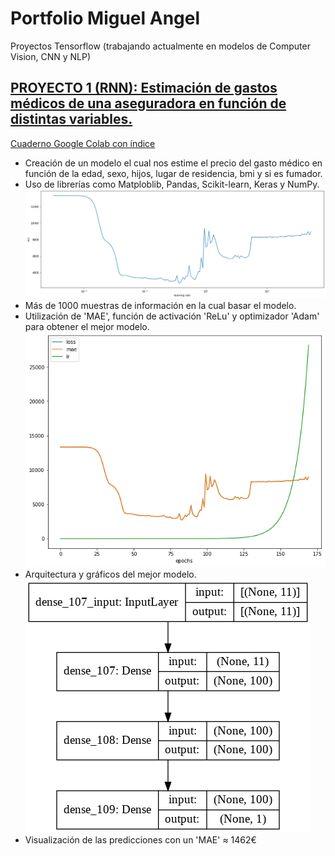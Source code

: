 # Portfolio Miguel Angel
 Proyectos Tensorflow (trabajando actualmente en modelos de Computer Vision, CNN y NLP)
## [PROYECTO 1 (RNN): Estimación de gastos médicos de una aseguradora en función de distintas variables.](https://github.com/Miqquelangel/Portfolio-Miguel-Angel/blob/main/Predicci%C3%B3n_de_gastos_m%C3%A9dicos.ipynb)
[Cuaderno Google Colab con índice](https://colab.research.google.com/github/Miqquelangel/Portfolio-Miguel-Angel/blob/main/Predicci%C3%B3n_de_gastos_m%C3%A9dicos.ipynb)
* Creación de un modelo el cual nos estime el precio del gasto médico en función de la edad, sexo, hijos, lugar de residencia, bmi y si es fumador.
* Uso de librerías como Matploblib, Pandas, Scikit-learn, Keras y NumPy.
![](https://github.com/Miqquelangel/Portfolio-Miguel-Angel/blob/main/Imagen/descarga.png)
* Más de 1000 muestras de información en la cual basar el modelo.
* Utilización de 'MAE', función de activación 'ReLu' y optimizador 'Adam' para obtener el mejor modelo.
![](https://github.com/Miqquelangel/Portfolio-Miguel-Angel/blob/main/Imagen/descarga%20(1).png)
* Arquitectura y gráficos del mejor modelo.
![](https://github.com/Miqquelangel/Portfolio-Miguel-Angel/blob/main/Imagen/descarga%20(2).png)
* Visualización de las predicciones con un 'MAE' ≈ 1462€ 



